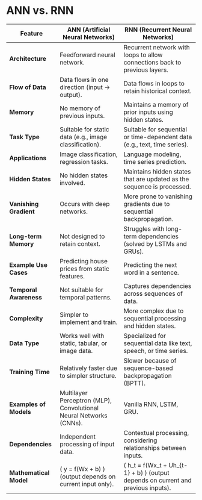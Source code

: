 # ANN vs. RNN

| **Feature**           | **ANN (Artificial Neural Networks)**        | **RNN (Recurrent Neural Networks)**           |
|-----------------------|---------------------------------------------|-----------------------------------------------|
| **Architecture**       | Feedforward neural network.                | Recurrent network with loops to allow connections back to previous layers. |
| **Flow of Data**       | Data flows in one direction (input → output). | Data flows in loops to retain historical context. |
| **Memory**            | No memory of previous inputs.              | Maintains a memory of prior inputs using hidden states. |
| **Task Type**         | Suitable for static data (e.g., image classification). | Suitable for sequential or time-dependent data (e.g., text, time series). |
| **Applications**      | Image classification, regression tasks.    | Language modeling, time series prediction.    |
| **Hidden States**     | No hidden states involved.                 | Maintains hidden states that are updated as the sequence is processed. |
| **Vanishing Gradient** | Occurs with deep networks.                 | More prone to vanishing gradients due to sequential backpropagation. |
| **Long-term Memory**  | Not designed to retain context.            | Struggles with long-term dependencies (solved by LSTMs and GRUs). |
| **Example Use Cases** | Predicting house prices from static features. | Predicting the next word in a sentence.       |
| **Temporal Awareness** | Not suitable for temporal patterns.        | Captures dependencies across sequences of data. |
| **Complexity**        | Simpler to implement and train.            | More complex due to sequential processing and hidden states. |
| **Data Type**         | Works well with static, tabular, or image data. | Specialized for sequential data like text, speech, or time series. |
| **Training Time**     | Relatively faster due to simpler structure. | Slower because of sequence-based backpropagation (BPTT). |
| **Examples of Models**| Multilayer Perceptron (MLP), Convolutional Neural Networks (CNNs). | Vanilla RNN, LSTM, GRU. |
| **Dependencies**      | Independent processing of input data.      | Contextual processing, considering relationships between inputs. |
| **Mathematical Model**| \( y = f(Wx + b) \) (output depends on current input only). | \( h_t = f(Wx_t + Uh_{t-1} + b) \) (output depends on current and previous inputs). |

